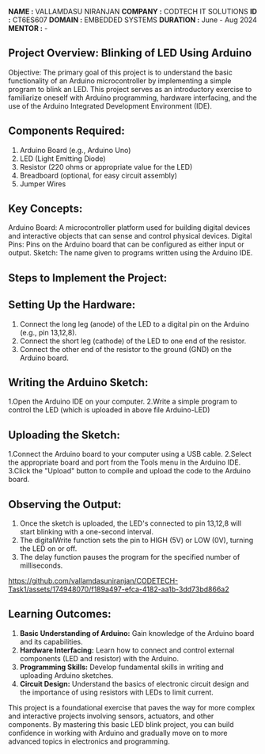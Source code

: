 **NAME     :** VALLAMDASU NIRANJAN
**COMPANY  :** CODTECH IT SOLUTIONS
**ID       :** CT6ES607
**DOMAIN   :** EMBEDDED SYSTEMS
**DURATION :** June - Aug 2024
**MENTOR   :** - 

## Project Overview: Blinking of LED Using Arduino
Objective:
The primary goal of this project is to understand the basic functionality of an Arduino microcontroller by implementing a simple program to blink an LED. This project serves as an introductory exercise to familiarize oneself with Arduino programming, hardware interfacing, and the use of the Arduino Integrated Development Environment (IDE).

## Components Required:
1. Arduino Board (e.g., Arduino Uno) 
2. LED (Light Emitting Diode)
3. Resistor (220 ohms or appropriate value for the LED)
4. Breadboard (optional, for easy circuit assembly)
5. Jumper Wires
   
## Key Concepts:
Arduino Board: A microcontroller platform used for building digital devices and interactive objects that can sense and control physical devices.
Digital Pins: Pins on the Arduino board that can be configured as either input or output.
Sketch: The name given to programs written using the Arduino IDE.

## Steps to Implement the Project:

## Setting Up the Hardware:

1. Connect the long leg (anode) of the LED to a digital pin on the Arduino (e.g., pin 13,12,8).
2. Connect the short leg (cathode) of the LED to one end of the resistor.
3. Connect the other end of the resistor to the ground (GND) on the Arduino board.
   
## Writing the Arduino Sketch:

1.Open the Arduino IDE on your computer.
2.Write a simple program to control the LED (which is uploaded in above file Arduino-LED)

## Uploading the Sketch:

1.Connect the Arduino board to your computer using a USB cable.
2.Select the appropriate board and port from the Tools menu in the Arduino IDE.
3.Click the "Upload" button to compile and upload the code to the Arduino board.

## Observing the Output:

1. Once the sketch is uploaded, the LED's connected to pin 13,12,8 will start blinking with a one-second interval.
2. The digitalWrite function sets the pin to HIGH (5V) or LOW (0V), turning the LED on or off.
3. The delay function pauses the program for the specified number of milliseconds.
 
https://github.com/vallamdasuniranjan/CODETECH-Task1/assets/174948070/f189a497-efca-4182-aa1b-3dd73bd866a2

## Learning Outcomes:
1. **Basic Understanding of Arduino:** Gain knowledge of the Arduino board and its capabilities.
2. **Hardware Interfacing:** Learn how to connect and control external components (LED and resistor) with the Arduino.
3. **Programming Skills:** Develop fundamental skills in writing and uploading Arduino sketches.
4. **Circuit Design:** Understand the basics of electronic circuit design and the importance of using resistors with LEDs to limit current.

This project is a foundational exercise that paves the way for more complex and interactive projects involving sensors, actuators, and other components. By mastering this basic LED blink project, you can build confidence in working with Arduino and gradually move on to more advanced topics in electronics and programming.
